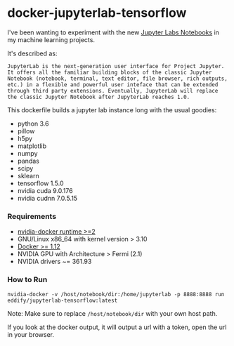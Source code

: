 # docker-jupyterlab-tensorflow

I've been wanting to experiment with the new [Jupyter Labs Notebooks](https://github.com/jupyterlab/jupyterlab) in my machine learning projects.

It's described as:

```
JupyterLab is the next-generation user interface for Project Jupyter. It offers all the familiar building blocks of the classic Jupyter Notebook (notebook, terminal, text editor, file browser, rich outputs, etc.) in a flexible and powerful user inteface that can be extended through third party extensions. Eventually, JupyterLab will replace the classic Jupyter Notebook after JupyterLab reaches 1.0.
```

This dockerfile builds a jupyter lab instance long with the usual goodies:
- python 3.6
- pillow
- h5py
- matplotlib
- numpy
- pandas
- scipy
- sklearn
- tensorflow 1.5.0
- nvidia cuda 9.0.176 
- nvidia cudnn 7.0.5.15

### Requirements
- [nvidia-docker runtime >=2](https://github.com/NVIDIA/nvidia-docker) 
- GNU/Linux x86_64 with kernel version > 3.10
- [Docker >= 1.12](https://docs.docker.com/install/)
- NVIDIA GPU with Architecture > Fermi (2.1)
- NVIDIA drivers ~= 361.93

### How to Run

```
nvidia-docker -v /host/notebook/dir:/home/jupyterlab -p 8888:8888 run eddify/jupyterlab-tensorflow:latest
```
Note: Make sure to replace ```/host/notebook/dir``` with your own host path.

If you look at the docker output, it will output a url with a token, open the url in your browser.